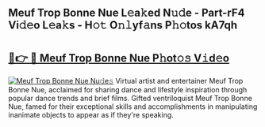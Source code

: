 ## Meuf Trop Bonne Nue L𝚎a𝚔ed N𝚞𝚍e - Part-rF4 Vi𝚍𝚎o L𝚎a𝚔s - H𝚘𝚝 O𝚗𝚕yf𝚊ns P𝚑𝚘tos kA7qh

# <h2><a href="http://kfce1q.oniu.top/?m=Meuf+Trop+Bonne+Nue">🔗👉 🔴 Meuf Trop Bonne Nue P𝚑ot𝚘𝚜 V𝚒d𝚎o</a></h2>

[![Meuf Trop Bonne Nue Nu𝚍e𝚜](https://i.imgur.com/0qMVB7G.gif)](http://kfce1q.oniu.top/?m=Meuf+Trop+Bonne+Nue)
Virtual artist and entertainer Meuf Trop Bonne Nue, acclaimed for sharing dance and lifestyle inspiration through popular dance trends and brief films. Gifted ventriloquist Meuf Trop Bonne Nue, famed for their exceptional skills and accomplishments in manipulating inanimate objects to appear as if they're speaking.  
